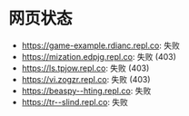 # 网页状态
- https://game-example.rdianc.repl.co: 失败
- https://mization.edpjg.repl.co: 失败 (403)
- https://ls.tpjow.repl.co: 失败 (403)
- https://vi.zogzr.repl.co: 失败 (403)
- https://beaspy--hting.repl.co: 失败
- https://tr--slind.repl.co: 失败
